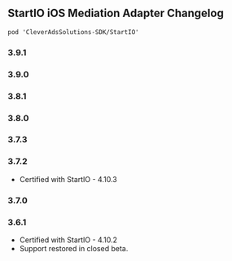 ## StartIO iOS Mediation Adapter Changelog
`pod 'CleverAdsSolutions-SDK/StartIO'`

### 3.9.1

### 3.9.0

### 3.8.1

### 3.8.0

### 3.7.3

### 3.7.2
- Certified with StartIO - 4.10.3

### 3.7.0

### 3.6.1
- Certified with StartIO - 4.10.2
- Support restored in closed beta.

